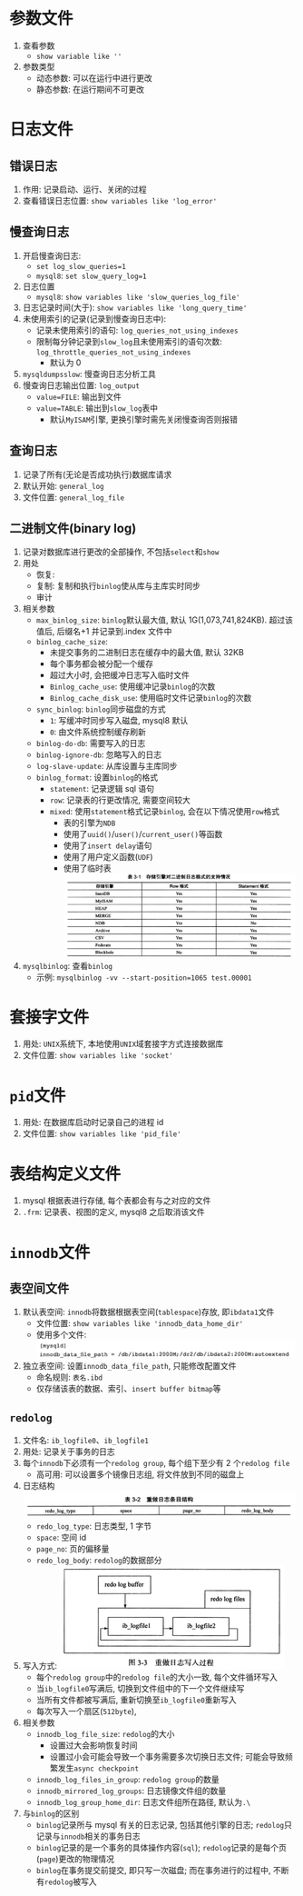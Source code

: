 # 参数文件

1. 查看参数
   - `show variable like ''`
2. 参数类型
   - 动态参数: 可以在运行中进行更改
   - 静态参数: 在运行期间不可更改

# 日志文件

## 错误日志

1. 作用: 记录启动、运行、关闭的过程
2. 查看错误日志位置: `show variables like 'log_error'`

## 慢查询日志

1. 开启慢查询日志:
   - `set log_slow_queries=1`
   - `mysql8`: `set slow_query_log=1`
2. 日志位置
   - `mysql8`: `show variables like 'slow_queries_log_file'`
3. 日志记录时间(大于): `show variables like 'long_query_time'`
4. 未使用索引的记录(记录到慢查询日志中):
   - 记录未使用索引的语句: `log_queries_not_using_indexes`
   - 限制每分钟记录到`slow_log`且未使用索引的语句次数: `log_throttle_queries_not_using_indexes`
     - 默认为 0
5. `mysqldumpsslow`: 慢查询日志分析工具
6. 慢查询日志输出位置: `log_output`
   - `value=FILE`: 输出到文件
   - `value=TABLE`: 输出到`slow_log`表中
     - 默认`MyISAM`引擎, 更换引擎时需先关闭慢查询否则报错

## 查询日志

1. 记录了所有(无论是否成功执行)数据库请求
2. 默认开始: `general_log`
3. 文件位置: `general_log_file`

## 二进制文件(binary log)

1. 记录对数据库进行更改的全部操作, 不包括`select`和`show`
2. 用处
   - 恢复:
   - 复制: 复制和执行`binlog`使从库与主库实时同步
   - 审计
3. 相关参数
   - `max_binlog_size`: `binlog`默认最大值, 默认 1G(1,073,741,824KB). 超过该值后, 后缀名+1 并记录到.index 文件中
   - `binlog_cache_size`:
     - 未提交事务的二进制日志在缓存中的最大值, 默认 32KB
     - 每个事务都会被分配一个缓存
     - 超过大小时, 会把缓冲日志写入临时文件
     - `Binlog_cache_use`: 使用缓冲记录`binlog`的次数
     - `Binlog_cache_disk_use`: 使用临时文件记录`binlog`的次数
   - `sync_binlog`: `binlog`同步磁盘的方式
     - `1`: 写缓冲时同步写入磁盘, mysql8 默认
     - `0`: 由文件系统控制缓存刷新
   - `binlog-do-db`: 需要写入的日志
   - `binlog-ignore-db`: 忽略写入的日志
   - `log-slave-update`: 从库设置与主库同步
   - `binlog_format`: 设置`binlog`的格式
     - `statement`: 记录逻辑 sql 语句
     - `row`: 记录表的行更改情况, 需要空间较大
     - `mixed`: 使用`statement`格式记录`binlog`, 会在以下情况使用`row`格式
       - 表的引擎为`NDB`
       - 使用了`uuid()`/`user()`/`current_user()`等函数
       - 使用了`insert delay`语句
       - 使用了用户定义函数(`UDF`)
       - 使用了临时表
         ![](img/存储引擎对binlog格式的支持情况.png)
4. `mysqlbinlog`: 查看`binlog`
   - 示例: `mysqlbinlog -vv --start-position=1065 test.00001`

# 套接字文件

1. 用处: `UNIX`系统下, 本地使用`UNIX`域套接字方式连接数据库
2. 文件位置: `show variables like 'socket'`

# `pid`文件

1. 用处: 在数据库启动时记录自己的进程 id
2. 文件位置: `show variables like 'pid_file'`

# 表结构定义文件

1. mysql 根据表进行存储, 每个表都会有与之对应的文件
2. `.frm`: 记录表、视图的定义, mysql8 之后取消该文件

# `innodb`文件

## 表空间文件

1. 默认表空间: `innodb`将数据根据表空间(`tablespace`)存放, 即`ibdata1`文件
   - 文件位置: `show variables like 'innodb_data_home_dir'`
   - 使用多个文件:
     ![](img/ibdata1多文件配置.png)
2. 独立表空间: 设置`innodb_data_file_path`, 只能修改配置文件
   - 命名规则: `表名.ibd`
   - 仅存储该表的数据、索引、`insert buffer bitmap`等

## `redolog`

1. 文件名: `ib_logfile0`、`ib_logfile1`
2. 用处: 记录关于事务的日志
3. 每个`innodb`下必须有一个`redolog group`, 每个组下至少有 2 个`redolog file`
   - 高可用: 可以设置多个镜像日志组, 将文件放到不同的磁盘上
4. 日志结构
   ![](img/重做日志条目结构.png)
   - `redo_log_type`: 日志类型, 1 字节
   - `space`: 空间 id
   - `page_no`: 页的偏移量
   - `redo_log_body`: `redolog`的数据部分
5. 写入方式:
   ![](img/重做日志写入过程.png)
   - 每个`redolog group`中的`redolog file`的大小一致, 每个文件循环写入
   - 当`ib_logfile0`写满后, 切换到文件组中的下一个文件继续写
   - 当所有文件都被写满后, 重新切换至`ib_logfile0`重新写入
   - 每次写入一个扇区(`512byte`),
6. 相关参数
   - `innodb_log_file_size`: `redolog`的大小
     - 设置过大会影响恢复时间
     - 设置过小会可能会导致一个事务需要多次切换日志文件; 可能会导致频繁发生`async checkpoint`
   - `innodb_log_files_in_group`: `redolog group`的数量
   - `innodb_mirrored_log_groups`: 日志镜像文件组的数量
   - `innodb_log_group_home_dir`: 日志文件组所在路径, 默认为`.\`
7. 与`binlog`的区别
   - `binlog`记录所与 mysql 有关的日志记录, 包括其他引擎的日志; `redolog`只记录与`innodb`相关的事务日志
   - `binlog`记录的是一个事务的具体操作内容(`sql`); `redolog`记录的是每个页(`page`)更改的物理情况
   - `binlog`在事务提交前提交, 即只写一次磁盘; 而在事务进行的过程中, 不断有`redolog`被写入
